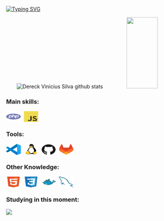 [![Typing SVG](https://readme-typing-svg.herokuapp.com/?color=FFFFFF&size=35&center=true&vCenter=true&width=1000&lines=HELLO,+MY+NAME+is+Dereck+Vinicius+Silva;I'm+24+years+old;I+from+Paulínia,+SP;I+study+GTI+at+FATEC;My+focus+is;to+be+a+back-end+developer;Be+Welcome!+:%29)](https://git.io/typing-svg)

<div align="center">  
  <img width="49%" height="195px" src="https://github-readme-stats.vercel.app/api?username=DereckSilva&show_icons=true&count_private=true&hide_border=true&title_color=FFFFFF&icon_color=FFFFFF&text_color=FFFFFF&bg_color=0d1117" alt="Dereck Vinicius Silva github stats" /> 
  <img width="41%" height="195px" src="https://github-readme-stats.vercel.app/api/top-langs/?username=DereckSilva&layout=compact&hide_border=true&title_color=FFFFFF&text_color=FFFFFF&bg_color=0d1117" />
</div>

### Main skills:
<img align="center" alt="Rafa-Js" height="30" width="40" src="https://raw.githubusercontent.com/devicons/devicon/master/icons/php/php-plain.svg">&nbsp;
<img align="center" alt="Rafa-React" height="30" width="40" src="https://raw.githubusercontent.com/devicons/devicon/master/icons/javascript/javascript-original.svg">&nbsp;

### Tools:
<img align="center" alt="Rafa-React" height="30" width="40" src="https://raw.githubusercontent.com/devicons/devicon/master/icons/vscode/vscode-original.svg">&nbsp;
<img align="center" alt="Rafa-React" height="30" width="40" src="https://raw.githubusercontent.com/devicons/devicon/master/icons/linux/linux-original.svg">&nbsp;
<img align="center" alt="Rafa-React" height="30" width="40" src="https://raw.githubusercontent.com/devicons/devicon/master/icons/github/github-original.svg">&nbsp;
<img align="center" alt="Rafa-React" height="30" width="40" src="https://raw.githubusercontent.com/devicons/devicon/master/icons/gitlab/gitlab-original.svg">&nbsp;


### Other Knowledge:
<img align="center" alt="Rafa-React" height="30" width="40" src="https://raw.githubusercontent.com/devicons/devicon/master/icons/html5/html5-original.svg">&nbsp;
<img align="center" alt="Rafa-React" height="30" width="40" src="https://raw.githubusercontent.com/devicons/devicon/master/icons/css3/css3-original.svg">&nbsp;
<img align="center" alt="Rafa-React" height="30" width="40" src="https://raw.githubusercontent.com/devicons/devicon/master/icons/docker/docker-original.svg">&nbsp;
 <img align="center" alt="Rafa-React" height="30" width="40" src="https://raw.githubusercontent.com/devicons/devicon/master/icons/mysql/mysql-original.svg">
  
### Studying in this moment:
<p align="left"><a href="https://nest.com" target="_blank"><img src="https://cdn.jsdelivr.net/gh/devicons/devicon@latest/icons/nestjs/nestjs-original-wordmark.svg" width="100" /></p>

  
